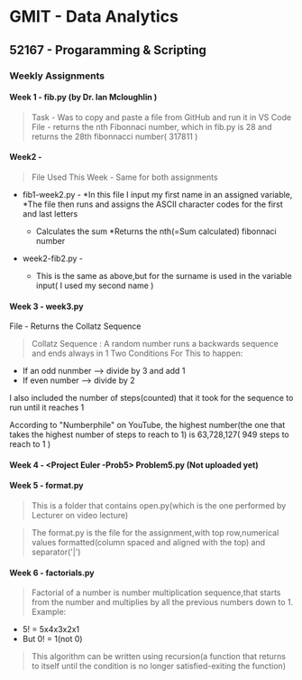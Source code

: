 # GMIT - Data Analytics

## 52167 - Progaramming & Scripting

### Weekly Assignments


#### Week 1 - fib.py (by Dr. Ian Mcloughlin )

  > Task - Was to copy and paste a file from GitHub and run it in VS Code
  > File - returns the nth Fibonnaci number, which in fib.py is 28 and returns the 28th fibonnacci number( 317811 )




#### Week2 - 

> File Used This Week - Same for both assignments
   * fib1-week2.py - 
      *In this file I input my first name in an assigned variable,
      *The file then runs and assigns the ASCII character codes for the first and last letters 
      * Calculates the sum
      *Returns the nth(=Sum calculated) fibonnaci number
  
  * week2-fib2.py -
      * This is the same as above,but for the surname is used in the variable input( I used my second name )
           
           
#### Week 3 - week3.py

File - Returns the Collatz Sequence
> Collatz Sequence :
> A random number runs a backwards sequence and ends always in 1
   >Two Conditions For This to happen:
* If an odd nunmber --> divide by 3 and add 1
* If even number --> divide by 2

I also included the number of steps(counted) that it took for the sequence to run until it reaches 1 

According to "Numberphile" on YouTube, the highest number(the one that takes the highest number of steps to reach to 1) is 63,728,127( 949 steps to reach to 1 )


#### Week 4 - <Project Euler -Prob5> Problem5.py (Not uploaded yet)


#### Week 5 - <DataSet> format.py
  > This is a folder that contains open.py(which is the one performed by Lecturer on video lecture)
  
  > The format.py is the file for the assignment,with top row,numerical values formatted(column spaced and aligned with the top) and separator('|')
  
  
#### Week 6 - factorials.py


> Factorial of a number is number multiplication sequence,that starts from the number and multiplies by all the previous numbers down to 1.
   > Example:
   
   * 5! = 5x4x3x2x1
   * But 0! = 1(not 0)
   
>This algorithm can be written using recursion(a function that returns to itself until the condition is no longer satisfied-exiting the function)
